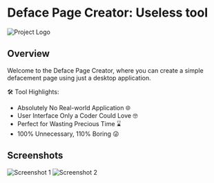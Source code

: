# Deface Page Creator: Useless tool

![Project Logo](link/to/your/logo.png) <!-- Replace with the link to your project logo -->

## Overview

Welcome to the Deface Page Creator, where you can create a simple defacement page using just a desktop application.

🛠️ Tool Highlights:

- Absolutely No Real-world Application 🌐
- User Interface Only a Coder Could Love 🤓
- Perfect for Wasting Precious Time ⌛
- 100% Unnecessary, 110% Boring 😜

## Screenshots

![Screenshot 1](link/to/screenshot1.png)
![Screenshot 2](link/to/screenshot2.png)


